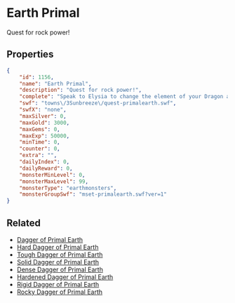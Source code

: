 # Earth Primal

Quest for rock power!

## Properties

```json
{
    "id": 1156,
    "name": "Earth Primal",
    "description": "Quest for rock power!",
    "complete": "Speak to Elysia to change the element of your Dragon and attune its primal power!",
    "swf": "towns\/3Sunbreeze\/quest-primalearth.swf",
    "swfX": "none",
    "maxSilver": 0,
    "maxGold": 3000,
    "maxGems": 0,
    "maxExp": 50000,
    "minTime": 0,
    "counter": 0,
    "extra": "",
    "dailyIndex": 0,
    "dailyReward": 0,
    "monsterMinLevel": 0,
    "monsterMaxLevel": 99,
    "monsterType": "earthmonsters",
    "monsterGroupSwf": "mset-primalearth.swf?ver=1"
}
```

## Related

- [Dagger of Primal Earth](../items/11971-dagger-of-primal-earth.md)
- [Hard Dagger of Primal Earth](../items/11972-hard-dagger-of-primal-earth.md)
- [Tough Dagger of Primal Earth](../items/11973-tough-dagger-of-primal-earth.md)
- [Solid Dagger of Primal Earth](../items/11974-solid-dagger-of-primal-earth.md)
- [Dense Dagger of Primal Earth](../items/11975-dense-dagger-of-primal-earth.md)
- [Hardened Dagger of Primal Earth](../items/11976-hardened-dagger-of-primal-earth.md)
- [Rigid Dagger of Primal Earth](../items/11977-rigid-dagger-of-primal-earth.md)
- [Rocky Dagger of Primal Earth](../items/11978-rocky-dagger-of-primal-earth.md)

